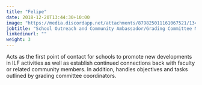 ```yaml
---
title: "Felipe"
date: 2018-12-20T13:44:30+10:00
image: "https://media.discordapp.net/attachments/879825011161067521/1344490427117473853/felipe_a.png?ex=67c119c9&is=67bfc849&hm=3b301f2e3cfc059d80af91a9a1ff7fd09a015f9dd6dd9bd745ae737aa65ce706&=&format=webp&quality=lossless&width=300&height=300"
jobtitle: "School Outreach and Community Ambassador/Grading Committee Member"
linkedinurl: ""
weight: 3
---
```


Acts as the first point of contact for schools to promote new developments in ILF activities as well as establish continued connections back with faculty or related community members. In addition, handles objectives and tasks outlined by grading committee coordinators.